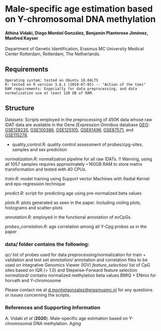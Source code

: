 
# Male-specific age estimation based on Y-chromosomal DNA methylation


#### Athina Vidaki, Diego Montiel González, Benjamin Planterose Jiménez, Manfred Kayser
Department of Genetic Identification, Erasmus MC University Medical Center Rotterdam, Rotterdam, The Netherlands.

## Requirements

    Operating system: tested on Ubuntu 18.04LTS
    R: tested on R version 3.6.1 (2019-07-05) -- "Action of the toes"
    RAM requirements: Especially for data preprocessing, and data normalization use at least 120 GB of RAM.


## Structure
    
Datasets: Scripts employed in the preprocessing of 450K data whose raw IDAT data are available in the Gene [Expression Omnibus database  [GEO](https://www.ncbi.nlm.nih.gov/geo/):    
[GSE128235](https://www.ncbi.nlm.nih.gov/geo/query/acc.cgi?acc=GSE128235), [GSE100386](https://www.ncbi.nlm.nih.gov/geo/query/acc.cgi?acc=GSE100386), [GSE125105](https://www.ncbi.nlm.nih.gov/geo/query/acc.cgi?acc=GSE125105), [GSE61496](https://www.ncbi.nlm.nih.gov/geo/query/acc.cgi?acc=GSE61496), [GSE87571](https://www.ncbi.nlm.nih.gov/geo/query/acc.cgi?acc=GSE87571), and [GSE115278](https://www.ncbi.nlm.nih.gov/geo/query/acc.cgi?acc=GSE115278).


* quality_control.R: quality control assessment of probes/cpg-sites, samples and sex prediction

*normalization.R*: normalization pipeline for all raw IDATs. !! Warning, using all 1057 samples requires approximately ~160GB RAM to store matrix transformation and tested with 40 CPUs.

*train.R*: model training using Support vector Machines with Radial Kernel and eps-regression technique

*predict.R*: script for predicting age using pre-normalized beta values

*plots.R*: plots generated as seen in the paper. Including violing plots, histograms and scatter-plots

*annotation.R*: employed in the functional annotation of evCpGs.

*probes_correlation.R*: age correlation among all Y-Cpg probes as in the paper

### data/ folder contains the following: 

*qc/* list of probes used for data preprocessing/normalization for train + validation and test set
*annotation/* annotation and correlation files to be used on Integrative Genomics Viewer (IGV)
*feature_selection/* list of CpG sites based on IQR (> 1.0) and Stepwise-Forward feature selection
*normalized/* contains normalized methylation beta values BMIQ + ENmix for horvath and Y-chromosome


Please contact me at d.montielgonzalez@erasmusmc.nl for any questions or issues concerning the scripts.

### References and Supporting Information
A. Vidaki *et al* (**2020**). Male-specific age estimation based on Y-chromosomal DNA methylation. *Aging*




